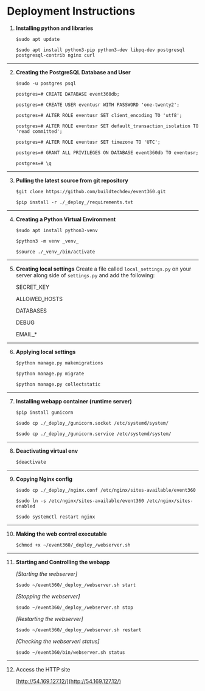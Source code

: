# Deployment Instructions
1. **Installing python and libraries**

	`$sudo apt update`

	`$sudo apt install python3-pip python3-dev libpq-dev postgresql postgresql-contrib nginx curl`
---
2. **Creating the PostgreSQL Database and User**

	`$sudo -u postgres psql`

	`postgres=# CREATE DATABASE event360db;`

	`postgres=# CREATE USER eventusr WITH PASSWORD 'one-twenty2';`

	`postgres=# ALTER ROLE eventusr SET client_encoding TO 'utf8';`

	`postgres=# ALTER ROLE eventusr SET default_transaction_isolation TO 'read committed';`

	`postgres=# ALTER ROLE eventusr SET timezone TO 'UTC';`

	`postgres=# GRANT ALL PRIVILEGES ON DATABASE event360db TO eventusr;`

	`postgres=# \q`
---

3. **Pulling the latest source from git repository**

	`$git clone https://github.com/buildtechdev/event360.git`

	`$pip install -r ./_deploy_/requirements.txt`

---

4. **Creating a Python Virtual Environment**

	`$sudo apt install python3-venv`

	`$python3 -m venv _venv_`

	`$source ./_venv_/bin/activate`

---
5. **Creating local settings**
	Create a file called `local_settings.py` on your server along side of `settings.py` and add the following:

	SECRET_KEY

	ALLOWED_HOSTS

	DATABASES

	DEBUG

	EMAIL_*
---
6. **Applying local settings**

	`$python manage.py makemigrations`

	`$python manage.py migrate`

	`$python manage.py collectstatic`

---
7. **Installing webapp container (runtime server)**

	`$pip install gunicorn`

	`$sudo cp ./_deploy_/gunicorn.socket /etc/systemd/system/`

	`$sudo cp ./_deploy_/gunicorn.service /etc/systemd/system/`

---
8. **Deactivating virtual env**

	`$deactivate`

---
9. **Copying Nginx config**

	`$sudo cp ./_deploy_/nginx.conf /etc/nginx/sites-available/event360`

	`$sudo ln -s /etc/nginx/sites-available/event360 /etc/nginx/sites-enabled`

	`$sudo systemctl restart nginx`

---
10. **Making the web control executable**

	`$chmod +x ~/event360/_deploy_/webserver.sh`

---
11. **Starting and Controlling the webapp**

	*[Starting the webserver]*

	`$sudo ~/event360/_deploy_/webserver.sh start`

  	*[Stopping the webserver]*

	`$sudo ~/event360/_deploy_/webserver.sh stop`

	*[Restarting the webserver]*

	`$sudo ~/event360/_deploy_/webserver.sh restart`
	
	*[Checking the webserveri status]*

	`$sudo ~/event360/bin/webserver.sh status`
	
---
12. Access the HTTP site

	[http://54.169.127.12/](http://54.169.127.12/)